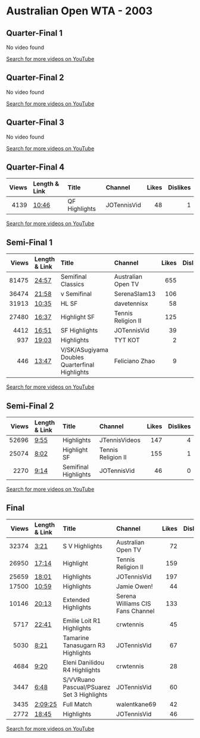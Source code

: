 
# Australian Open WTA - 2003
    
## Quarter-Final 1
No video found

[Search for more videos on YouTube](https://www.youtube.com/results?search_query=%22australian+open%22+%22Williams%22+%22Shaughnessy%22+%222003%22+%22highlights%22)     

## Quarter-Final 2
No video found

[Search for more videos on YouTube](https://www.youtube.com/results?search_query=%22australian+open%22+%22Clijsters%22+%22Myskina%22+%222003%22+%22highlights%22)     

## Quarter-Final 3
No video found

[Search for more videos on YouTube](https://www.youtube.com/results?search_query=%22australian+open%22+%22Henin%22+%22Pascual%22+%222003%22+%22highlights%22)     

## Quarter-Final 4
|   Views | Length & Link                                        | Title         | Channel     |   Likes |   Dislikes |
|--------:|:-----------------------------------------------------|:--------------|:------------|--------:|-----------:|
|    4139 | [10:46](https://www.youtube.com/watch?v=rauyienmS3o) | QF Highlights | JOTennisVid |      48 |          1 |

[Search for more videos on YouTube](https://www.youtube.com/results?search_query=%22australian+open%22+%22Williams%22+%22Hantuchova%22+%222003%22+%22highlights%22)     

## Semi-Final 1
|   Views | Length & Link                                        | Title                                            | Channel            |   Likes |   Dislikes |
|--------:|:-----------------------------------------------------|:-------------------------------------------------|:-------------------|--------:|-----------:|
|   81475 | [24:57](https://www.youtube.com/watch?v=3R14e0YXa6U) | Semifinal   Classics                             | Australian Open TV |     655 |         48 |
|   36474 | [21:58](https://www.youtube.com/watch?v=raQGMVv3d0o) | v      Semifinal                                 | SerenaSlam13       |     106 |          6 |
|   31913 | [10:35](https://www.youtube.com/watch?v=ZQgS0cSYKe8) | HL        SF                                     | davetennisx        |      58 |          1 |
|   27480 | [16:37](https://www.youtube.com/watch?v=xFdQYVhYJ6E) | Highlight   SF                                   | Tennis Religion II |     125 |          9 |
|    4412 | [16:51](https://www.youtube.com/watch?v=-oXoQanieqA) | SF Highlights                                    | JOTennisVid        |      39 |          5 |
|     937 | [19:03](https://www.youtube.com/watch?v=TDug6ug3RRQ) | Highlights                                       | TYT КОТ            |       2 |          1 |
|     446 | [13:47](https://www.youtube.com/watch?v=B4CMDNW-vhM) | V/SK/ASugiyama   Doubles Quarterfinal Highlights | Feliciano Zhao     |       9 |          0 |

[Search for more videos on YouTube](https://www.youtube.com/results?search_query=%22australian+open%22+%22Williams%22+%22Clijsters%22+%222003%22+%22highlights%22)     

## Semi-Final 2
|   Views | Length & Link                                       | Title                | Channel            |   Likes |   Dislikes |
|--------:|:----------------------------------------------------|:---------------------|:-------------------|--------:|-----------:|
|   52696 | [9:55](https://www.youtube.com/watch?v=U0ieXFxT_T0) | Highlights           | JTennisVideos      |     147 |          4 |
|   25074 | [8:02](https://www.youtube.com/watch?v=jw-fyAnBC54) | Highlight   SF       | Tennis Religion II |     155 |          1 |
|    2270 | [9:14](https://www.youtube.com/watch?v=h8gSX5Dddco) | Semifinal Highlights | JOTennisVid        |      46 |          0 |

[Search for more videos on YouTube](https://www.youtube.com/results?search_query=%22australian+open%22+%22Williams%22+%22Henin%22+%222003%22+%22highlights%22)     

## Final
|   Views | Length & Link                                          | Title                                         | Channel                          |   Likes |   Dislikes |
|--------:|:-------------------------------------------------------|:----------------------------------------------|:---------------------------------|--------:|-----------:|
|   32374 | [3:21](https://www.youtube.com/watch?v=k_spd0eabwA)    | S V      Highlights                           | Australian Open TV               |      72 |          5 |
|   26950 | [17:14](https://www.youtube.com/watch?v=kcMBRM_4Vjo)   | Highlight                                     | Tennis Religion II               |     159 |          8 |
|   25659 | [18:01](https://www.youtube.com/watch?v=5XHN-huQSsI)   | Highlights                                    | JOTennisVid                      |     197 |          6 |
|   17500 | [10:59](https://www.youtube.com/watch?v=pGjlKQD24as)   | Highlights                                    | Jamie Owen!                      |      44 |          5 |
|   10146 | [20:13](https://www.youtube.com/watch?v=nHBKRndlER4)   | Extended Highlights                           | Serena Williams CIS Fans Channel |     133 |          5 |
|    5717 | [22:41](https://www.youtube.com/watch?v=PpWLNXPiS-I)   | Emilie Loit    R1 Highlights                  | crwtennis                        |      45 |          0 |
|    5030 | [8:21](https://www.youtube.com/watch?v=JMKhOI8612g)    | Tamarine Tanasugarn   R3 Highlights           | JOTennisVid                      |      67 |          2 |
|    4684 | [9:20](https://www.youtube.com/watch?v=HMHGX56vh6Q)    | Eleni Danilidou    R4 Highlights              | crwtennis                        |      28 |          0 |
|    3447 | [6:48](https://www.youtube.com/watch?v=ic_6PiiD-cw)    | S/VVRuano Pascual/PSuarez    Set 3 Highlights | JOTennisVid                      |      60 |          0 |
|    3435 | [2:09:25](https://www.youtube.com/watch?v=I49V0mxGSEE) | Full Match                                    | walentkane69                     |      42 |          2 |
|    2772 | [18:45](https://www.youtube.com/watch?v=w4IizCZZRiA)   | Highlights                                    | JOTennisVid                      |      46 |          1 |

[Search for more videos on YouTube](https://www.youtube.com/results?search_query=%22australian+open%22+%22Williams%22+%22Williams%22+%222003%22+%22highlights%22)     
